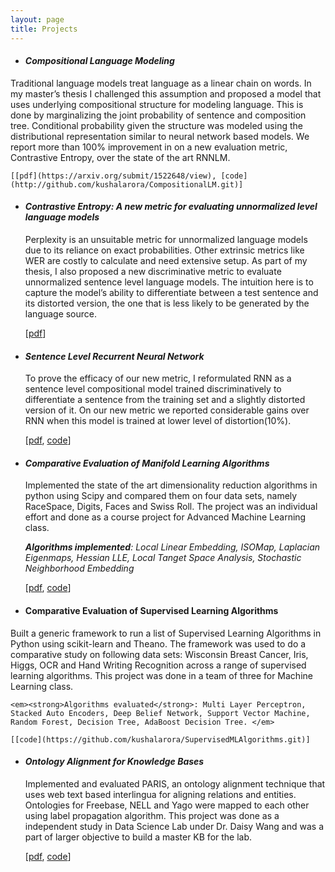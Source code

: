 ```yaml
---
layout: page
title: Projects
---
```


* #### *Compositional Language Modeling* ####
 Traditional language models treat language as a linear chain on words. In my master’s thesis I challenged this assumption and proposed a model that uses underlying compositional structure for modeling language. This is done by marginalizing the joint probability of sentence and composition tree. Conditional probability given the structure was modeled using the distributional representation similar to neural network based models. We report more than 100% improvement in on a new evaluation metric, Contrastive Entropy, over the state of the art RNNLM.

    [[pdf](https://arxiv.org/submit/1522648/view), [code](http://github.com/kushalarora/CompositionalLM.git)]

* #### *Contrastive Entropy: A new metric for evaluating unnormalized level language models* ####
    Perplexity is an unsuitable metric for unnormalized language models due to its reliance on exact probabilities. Other extrinsic metrics like WER are costly to calculate and need extensive setup. As part of my thesis, I also proposed a new discriminative metric to evaluate unnormalized sentence level language models. The intuition here is to capture the model’s ability to differentiate between a test sentence and its distorted version, the one that is less likely to be generated by the language source.

    [[pdf](http://arxiv.org/pdf/1601.00248v2.pdf)]

* #### *Sentence Level Recurrent Neural Network* ####
    To prove the efficacy of our new metric, I reformulated RNN as a sentence level compositional model trained discriminatively to differentiate a sentence from the training set and a slightly distorted version of it. On our new metric we reported considerable gains over RNN when this model is trained at lower level of distortion(10%).


    [[pdf](http://arxiv.org/pdf/1601.00248v2.pdf), [code](http://github.com/kushalarora/sentenceRNN.git)]

* #### *Comparative Evaluation of Manifold Learning Algorithms* ####
    Implemented the state of the art dimensionality reduction algorithms in python using Scipy and compared them on
four data sets, namely RaceSpace, Digits, Faces and Swiss Roll. The project was an individual effort and done as a course project for Advanced Machine Learning class.

    <em><strong>Algorithms implemented</strong>: Local Linear Embedding, ISOMap, Laplacian Eigenmaps, Hessian LLE, Local Tanget Space Analysis, Stochastic Neighborhood Embedding</em>


    [[pdf](/assets/AMLProjectReport.pdf), [code](https://github.com/kushalarora/ManifoldAlgorithms.git)]

* #### Comparative Evaluation of Supervised Learning Algorithms ####
Built a generic framework to run a list of Supervised Learning Algorithms in Python using scikit­-learn and Theano. The framework was used to do a comparative study on following data sets: Wisconsin Breast Cancer, Iris, Higgs, OCR and Hand Writing Recognition across a range of supervised learning algorithms. This project was done in a team of three for Machine Learning class.

    <em><strong>Algorithms evaluated</strong>: Multi Layer Perceptron, Stacked Auto Encoders, Deep Belief Network, Support Vector Machine, Random Forest, Decision Tree, AdaBoost Decision Tree. </em>

    [[code](https://github.com/kushalarora/SupervisedMLAlgorithms.git)]

* #### *Ontology Alignment for Knowledge Bases* ####
    Implemented and evaluated PARIS, an ontology alignment technique that uses web text based interlingua for aligning relations and entities. Ontologies for Freebase, NELL and Yago were mapped to each other using label propagation algorithm. This project was done as a independent study in Data Science Lab under Dr. Daisy Wang and was a part of larger objective to build a master KB for the lab.


    [[pdf](/assets/pidgin.pdf), [code](https://github.com/kushalarora/pidgin.git)]
